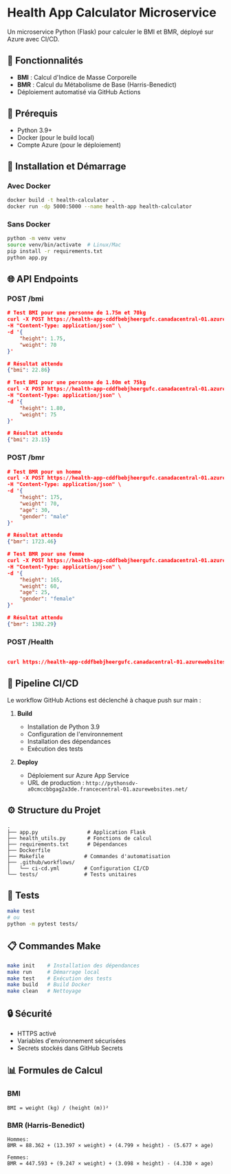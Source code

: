 # Health App Calculator Microservice

Un microservice Python (Flask) pour calculer le BMI et BMR, déployé sur Azure avec CI/CD.

## 📌 Fonctionnalités

- **BMI** : Calcul d'Indice de Masse Corporelle
- **BMR** : Calcul du Métabolisme de Base (Harris-Benedict)
- Déploiement automatisé via GitHub Actions

## 🔧 Prérequis

- Python 3.9+
- Docker (pour le build local)
- Compte Azure (pour le déploiement)

## 🚀 Installation et Démarrage

### Avec Docker
```bash
docker build -t health-calculator .
docker run -dp 5000:5000 --name health-app health-calculator
```

### Sans Docker
```bash
python -m venv venv
source venv/bin/activate  # Linux/Mac
pip install -r requirements.txt
python app.py
```

## 🌐 API Endpoints

### POST /bmi
```json
# Test BMI pour une personne de 1.75m et 70kg
curl -X POST https://health-app-cddfbebjheergufc.canadacentral-01.azurewebsites.net/bmi \
-H "Content-Type: application/json" \
-d '{
    "height": 1.75,
    "weight": 70
}'

# Résultat attendu
{"bmi": 22.86}

# Test BMI pour une personne de 1.80m et 75kg
curl -X POST https://health-app-cddfbebjheergufc.canadacentral-01.azurewebsites.net/bmi \
-H "Content-Type: application/json" \
-d '{
    "height": 1.80,
    "weight": 75
}'

# Résultat attendu
{"bmi": 23.15}

```

### POST /bmr
```json
# Test BMR pour un homme
curl -X POST https://health-app-cddfbebjheergufc.canadacentral-01.azurewebsites.net/bmr \
-H "Content-Type: application/json" \
-d '{
    "height": 175,
    "weight": 70,
    "age": 30,
    "gender": "male"
}'

# Résultat attendu
{"bmr": 1723.46}

# Test BMR pour une femme
curl -X POST https://health-app-cddfbebjheergufc.canadacentral-01.azurewebsites.net/bmr \
-H "Content-Type: application/json" \
-d '{
    "height": 165,
    "weight": 60,
    "age": 25,
    "gender": "female"
}'

# Résultat attendu
{"bmr": 1382.29}

```

### POST /Health
```json

curl https://health-app-cddfbebjheergufc.canadacentral-01.azurewebsites.net/health

```
## 🔄 Pipeline CI/CD

Le workflow GitHub Actions est déclenché à chaque push sur main :

1. **Build**
   - Installation de Python 3.9
   - Configuration de l'environnement
   - Installation des dépendances
   - Exécution des tests

2. **Deploy**
   - Déploiement sur Azure App Service
   - URL de production : `http://pythonsdv-a0cmccbbgag2a3de.francecentral-01.azurewebsites.net/`

## ⚙️ Structure du Projet
```
.
├── app.py                # Application Flask
├── health_utils.py       # Fonctions de calcul
├── requirements.txt      # Dépendances
├── Dockerfile           
├── Makefile             # Commandes d'automatisation
├── .github/workflows/   
│   └── ci-cd.yml        # Configuration CI/CD
└── tests/               # Tests unitaires
```

## 🧪 Tests

```bash
make test
# ou
python -m pytest tests/
```

## 📋 Commandes Make

```bash
make init    # Installation des dépendances
make run     # Démarrage local
make test    # Exécution des tests
make build   # Build Docker
make clean   # Nettoyage
```

## 🔒 Sécurité

- HTTPS activé
- Variables d'environnement sécurisées
- Secrets stockés dans GitHub Secrets

## 📊 Formules de Calcul

### BMI
```
BMI = weight (kg) / (height (m))²
```

### BMR (Harris-Benedict)
```
Hommes:
BMR = 88.362 + (13.397 × weight) + (4.799 × height) - (5.677 × age)

Femmes:
BMR = 447.593 + (9.247 × weight) + (3.098 × height) - (4.330 × age)
```